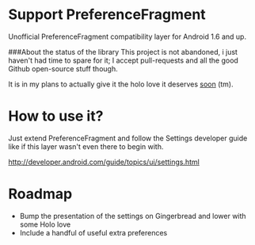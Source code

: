 Support PreferenceFragment
=====================================

Unofficial PreferenceFragment compatibility layer for Android 1.6 and up.

###About the status of the library
This project is not abandoned, i just haven't had time to spare for it; I accept pull-requests and all the good Github open-source stuff though. 

It is in my plans to actually give it the holo love it deserves [soon](http://www.wowwiki.com/Soon) (tm).

How to use it?
===================================

Just extend PreferenceFragment and follow the Settings developer guide like if this layer wasn't even there to begin with.

http://developer.android.com/guide/topics/ui/settings.html

Roadmap
==================================
- Bump the presentation of the settings on Gingerbread and lower with some Holo love
- Include a handful of useful extra preferences
